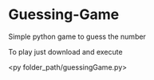# Guessing-Game
Simple python game to guess the number

To play just download and execute 

<py folder_path/guessingGame.py>
